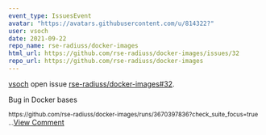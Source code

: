 ```yaml
---
event_type: IssuesEvent
avatar: "https://avatars.githubusercontent.com/u/814322?"
user: vsoch
date: 2021-09-22
repo_name: rse-radiuss/docker-images
html_url: https://github.com/rse-radiuss/docker-images/issues/32
repo_url: https://github.com/rse-radiuss/docker-images
---
```


<a href='https://github.com/vsoch' target='_blank'>vsoch</a> open issue <a href='https://github.com/rse-radiuss/docker-images/issues/32' target='_blank'>rse-radiuss/docker-images#32</a>.

<p>Bug in Docker bases</p><small>https://github.com/rse-radiuss/docker-images/runs/3670397836?check_suite_focus=true...</small><a href='https://github.com/rse-radiuss/docker-images/issues/32' target='_blank'>View Comment</a>